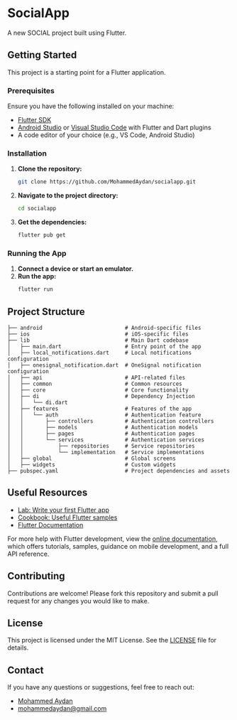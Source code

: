 # SocialApp

A new SOCIAL project built using Flutter.

## Getting Started

This project is a starting point for a Flutter application.

### Prerequisites

Ensure you have the following installed on your machine:

- [Flutter SDK](https://flutter.dev/docs/get-started/install)
- [Android Studio](https://developer.android.com/studio) or [Visual Studio Code](https://code.visualstudio.com/) with Flutter and Dart plugins
- A code editor of your choice (e.g., VS Code, Android Studio)

### Installation

1. **Clone the repository:**
    ```sh
    git clone https://github.com/MohammedAydan/socialapp.git
    ```
2. **Navigate to the project directory:**
    ```sh
    cd socialapp
    ```
3. **Get the dependencies:**
    ```sh
    flutter pub get
    ```

### Running the App

1. **Connect a device or start an emulator.**
2. **Run the app:**
    ```sh
    flutter run
    ```

## Project Structure

    ├── android                          # Android-specific files
    ├── ios                              # iOS-specific files
    ├── lib                              # Main Dart codebase
    │   ├── main.dart                    # Entry point of the app
    │   ├── local_notifications.dart     # Local notifications configuration
    │   ├── onesignal_notification.dart  # OneSignal notification configuration
    │   ├── api                          # API-related files
    │   ├── common                       # Common resources
    │   ├── core                         # Core functionality
    │   ├── di                           # Dependency Injection
    │   │   └── di.dart
    │   ├── features                     # Features of the app
    │   │   └── auth                     # Authentication feature
    │   │       ├── controllers          # Authentication controllers
    │   │       ├── models               # Authentication models
    │   │       ├── pages                # Authentication pages
    │   │       └── services             # Authentication services
    │   │           ├── repositories     # Service repositories
    │   │           └── implementation   # Service implementations
    │   ├── global                       # Global screens
    │   ├── widgets                      # Custom widgets
    ├── pubspec.yaml                     # Project dependencies and assets

  <!--   └── README.md              # Project documentation -->

## Useful Resources

- [Lab: Write your first Flutter app](https://docs.flutter.dev/get-started/codelab)
- [Cookbook: Useful Flutter samples](https://docs.flutter.dev/cookbook)
- [Flutter Documentation](https://docs.flutter.dev/)

For more help with Flutter development, view the [online documentation](https://docs.flutter.dev/), which offers tutorials, samples, guidance on mobile development, and a full API reference.

## Contributing

Contributions are welcome! Please fork this repository and submit a pull request for any changes you would like to make.

## License

This project is licensed under the MIT License. See the [LICENSE](LICENSE) file for details.

## Contact

If you have any questions or suggestions, feel free to reach out:

- [Mohammed Aydan](https://github.com/MohammedAydan)
- [mohammedaydan@gmail.com](mailto:mohammedaydan@gmail.com)
